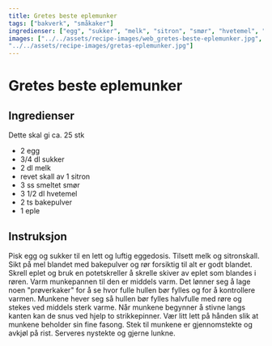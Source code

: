 ```yaml
---
title: Gretes beste eplemunker
tags: ["bakverk", "småkaker"]
ingredienser: ["egg", "sukker", "melk", "sitron", "smør", "hvetemel", "bakepulver", "eple"]
images: ["../../assets/recipe-images/web_gretes-beste-eplemunker.jpg",
"../../assets/recipe-images/gretas-eplemunker.jpg"]
---
```


# Gretes beste eplemunker

## Ingredienser

Dette skal gi ca. 25 stk

- 2 egg
- 3/4 dl sukker
- 2 dl melk
- revet skall av 1 sitron
- 3 ss smeltet smør
- 3 1/2 dl hvetemel
- 2 ts bakepulver
- 1 eple

## Instruksjon

Pisk egg og sukker til en lett og luftig eggedosis. Tilsett melk og sitronskall. Sikt på mel blandet med bakepulver og rør forsiktig til alt er godt blandet. Skrell eplet og bruk en potetskreller å skrelle skiver av eplet som blandes i røren. Varm munkepannen til den er middels varm. Det lønner seg å lage noen "prøverkaker" for å se hvor fulle hullen bør fylles og for å kontrollere varmen. Munkene hever seg så hullen bør fylles halvfulle med røre og stekes ved middels sterk varme. Når munkene begynner å stivne langs kanten kan de snus ved hjelp to strikkepinner. Vær litt lett på hånden slik at munkene beholder sin fine fasong. Stek til munkene er gjennomstekte og avkjøl på rist. Serveres nystekte og gjerne lunkne.
